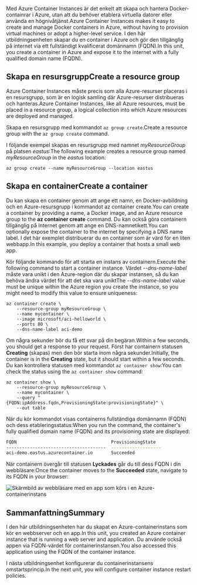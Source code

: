 <span data-ttu-id="80710-101">Med Azure Container Instances är det enkelt att skapa och hantera Docker-containrar i Azure, utan att du behöver etablera virtuella datorer eller använda en högnivåtjänst.</span><span class="sxs-lookup"><span data-stu-id="80710-101">Azure Container Instances makes it easy to create and manage Docker containers in Azure, without having to provision virtual machines or adopt a higher-level service.</span></span> <span data-ttu-id="80710-102">I den här utbildningsenheten skapar du en container i Azure och gör den tillgänglig på internet via ett fullständigt kvalificerat domännamn (FQDN).</span><span class="sxs-lookup"><span data-stu-id="80710-102">In this unit, you create a container in Azure and expose it to the internet with a fully qualified domain name (FQDN).</span></span>

## <a name="create-a-resource-group"></a><span data-ttu-id="80710-103">Skapa en resursgrupp</span><span class="sxs-lookup"><span data-stu-id="80710-103">Create a resource group</span></span>

<span data-ttu-id="80710-104">Azure Container Instances måste precis som alla Azure-resurser placeras i en resursgrupp, som är en logisk samling där Azure-resurser distribueras och hanteras.</span><span class="sxs-lookup"><span data-stu-id="80710-104">Azure Container Instances, like all Azure resources, must be placed in a resource group, a logical collection into which Azure resources are deployed and managed.</span></span>

<span data-ttu-id="80710-105">Skapa en resursgrupp med kommandot `az group create`.</span><span class="sxs-lookup"><span data-stu-id="80710-105">Create a resource group with the `az group create` command.</span></span>

<span data-ttu-id="80710-106">I följande exempel skapas en resursgrupp med namnet *myResourceGroup* på platsen *eastus*:</span><span class="sxs-lookup"><span data-stu-id="80710-106">The following example creates a resource group named *myResourceGroup* in the *eastus* location:</span></span>

```azurecli
az group create --name myResourceGroup --location eastus
```

## <a name="create-a-container"></a><span data-ttu-id="80710-107">Skapa en container</span><span class="sxs-lookup"><span data-stu-id="80710-107">Create a container</span></span>

<span data-ttu-id="80710-108">Du kan skapa en container genom att ange ett namn, en Docker-avbildning och en Azure-resursgrupp i kommandot az container create.</span><span class="sxs-lookup"><span data-stu-id="80710-108">You can create a container by providing a name, a Docker image, and an Azure resource group to the **az container create** command.</span></span> <span data-ttu-id="80710-109">Du kan också göra containern tillgänglig på Internet genom att ange en DNS-namnetikett.</span><span class="sxs-lookup"><span data-stu-id="80710-109">You can optionally expose the container to the internet by specifying a DNS name label.</span></span> <span data-ttu-id="80710-110">I det här exemplet distribuerar du en container som är värd för en liten webbapp.</span><span class="sxs-lookup"><span data-stu-id="80710-110">In this example, you deploy a container that hosts a small web app.</span></span>

<span data-ttu-id="80710-111">Kör följande kommando för att starta en instans av containern.</span><span class="sxs-lookup"><span data-stu-id="80710-111">Execute the following command to start a container instance.</span></span> <span data-ttu-id="80710-112">Värdet *--dns-name-label* måste vara unikt i den Azure-region där du skapar instansen, så du kan behöva ändra värdet för att det ska vara unikt</span><span class="sxs-lookup"><span data-stu-id="80710-112">The *--dns-name-label* value must be unique within the Azure region you create the instance, so you might need to modify this value to ensure uniqueness:</span></span>

```azurecli
az container create \
    --resource-group myResourceGroup \
    --name mycontainer \
    --image microsoft/aci-helloworld \
    --ports 80 \
    --dns-name-label aci-demo
```

<span data-ttu-id="80710-113">Om några sekunder bör du få ett svar på din begäran.</span><span class="sxs-lookup"><span data-stu-id="80710-113">Within a few seconds, you should get a response to your request.</span></span> <span data-ttu-id="80710-114">Först har containern statusen **Creating** (skapas) men den bör starta inom några sekunder.</span><span class="sxs-lookup"><span data-stu-id="80710-114">Initially, the container is in the **Creating** state, but it should start within a few seconds.</span></span> <span data-ttu-id="80710-115">Du kan kontrollera statusen med kommandot `az container show`:</span><span class="sxs-lookup"><span data-stu-id="80710-115">You can check the status using the `az container show` command:</span></span>

```azurecli
az container show \
    --resource-group myResourceGroup \
    --name mycontainer \
    --query "{FQDN:ipAddress.fqdn,ProvisioningState:provisioningState}" \
    --out table
```

<span data-ttu-id="80710-116">När du kör kommandot visas containerns fullständiga domännamn (FQDN) och dess etableringsstatus:</span><span class="sxs-lookup"><span data-stu-id="80710-116">When you run the command, the container's fully qualified domain name (FQDN) and its provisioning state are displayed:</span></span>

```bash
FQDN                                    ProvisioningState
--------------------------------------  -------------------
aci-demo.eastus.azurecontainer.io       Succeeded
```

<span data-ttu-id="80710-117">När containern övergår till statusen **Lyckades** går du till dess FQDN i din webbläsare:</span><span class="sxs-lookup"><span data-stu-id="80710-117">Once the container moves to the **Succeeded** state, navigate to its FQDN in your browser:</span></span>

![Skärmbild av webbläsare med en app som körs i en Azure-containerinstans](../media-draft/aci-app-browser.png)

## <a name="summary"></a><span data-ttu-id="80710-119">Sammanfattning</span><span class="sxs-lookup"><span data-stu-id="80710-119">Summary</span></span>

<span data-ttu-id="80710-120">I den här utbildningsenheten har du skapat en Azure-containerinstans som kör en webbserver och en app.</span><span class="sxs-lookup"><span data-stu-id="80710-120">In this unit, you created an Azure container instance that is running a web server and application.</span></span> <span data-ttu-id="80710-121">Du använde också appen via FQDN-värdet för containerinstansen.</span><span class="sxs-lookup"><span data-stu-id="80710-121">You also accessed this application using the FQDN of the container instance.</span></span>

<span data-ttu-id="80710-122">I nästa utbildningsenhet konfigurerar du containerinstansens omstartsprincip.</span><span class="sxs-lookup"><span data-stu-id="80710-122">In the next unit, you will configure container instance restart policies.</span></span>
